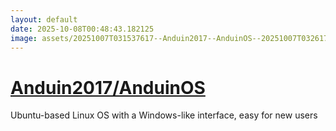 ```yaml
---
layout: default
date: 2025-10-08T00:48:43.182125
image: assets/20251007T031537617--Anduin2017--AnduinOS--20251007T032617944--cropped.png
---
```


# [Anduin2017/AnduinOS](https://github.com/Anduin2017/AnduinOS)

Ubuntu-based Linux OS with a Windows-like interface, easy for new users
